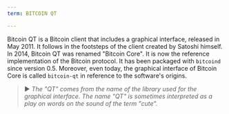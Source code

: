 ```yaml
---
term: BITCOIN QT

---
```

Bitcoin QT is a Bitcoin client that includes a graphical interface, released in May 2011. It follows in the footsteps of the client created by Satoshi himself. In 2014, Bitcoin QT was renamed "Bitcoin Core". It is now the reference implementation of the Bitcoin protocol. It has been packaged with `bitcoind` since version 0.5. Moreover, even today, the graphical interface of Bitcoin Core is called `bitcoin-qt` in reference to the software's origins.

> ► *The "QT" comes from the name of the library used for the graphical interface. The name "QT" is sometimes interpreted as a play on words on the sound of the term "cute".*